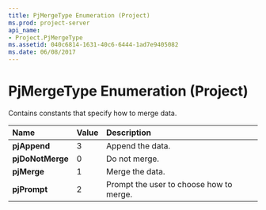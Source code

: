 ```yaml
---
title: PjMergeType Enumeration (Project)
ms.prod: project-server
api_name:
- Project.PjMergeType
ms.assetid: 040c6814-1631-40c6-6444-1ad7e9405082
ms.date: 06/08/2017
---
```



# PjMergeType Enumeration (Project)

Contains constants that specify how to merge data.



|**Name**|**Value**|**Description**|
|:-----|:-----|:-----|
|**pjAppend**|3|Append the data.|
|**pjDoNotMerge**|0|Do not merge.|
|**pjMerge**|1|Merge the data.|
|**pjPrompt**|2|Prompt the user to choose how to merge.|

